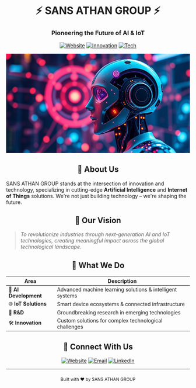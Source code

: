 <div align="center">
  
# ⚡ SANS ATHAN GROUP ⚡
### Pioneering the Future of AI & IoT

[![Website](https://img.shields.io/badge/Website-sansathan.io-blue?style=for-the-badge)](https://sansathan.io)
[![Innovation](https://img.shields.io/badge/Innovation-First-orange?style=for-the-badge)]()
[![Tech](https://img.shields.io/badge/Tech-AI%20%7C%20IoT-green?style=for-the-badge)]()

</div>

![robots](./robots.jpeg)

<div align="center">
  
## 🔮 About Us
</div>

SANS ATHAN GROUP stands at the intersection of innovation and technology, specializing in cutting-edge **Artificial Intelligence** and **Internet of Things** solutions. We're not just building technology – we're shaping the future.

<div align="center">

## 🎯 Our Vision
</div>

> *To revolutionize industries through next-generation AI and IoT technologies, creating meaningful impact across the global technological landscape.*

<div align="center">

## 🚀 What We Do
</div>

| Area | Description |
|------|-------------|
| 🤖 **AI Development** | Advanced machine learning solutions & intelligent systems |
| 🌐 **IoT Solutions** | Smart device ecosystems & connected infrastructure |
| 🔬 **R&D** | Groundbreaking research in emerging technologies |
| 🛠️ **Innovation** | Custom solutions for complex technological challenges |

<div align="center">

## 🤝 Connect With Us
</div>

<div align="center">
  
[![Website](https://img.shields.io/badge/🌐_Website-sansathan.io-2ea44f)](https://sansathan.io)
[![Email](https://img.shields.io/badge/📧_Email-Contact_Us-blue)]()
[![LinkedIn](https://img.shields.io/badge/💼_LinkedIn-Follow_Us-blue)]()

</div>

---

<div align="center">
  <sub>Built with ❤️ by SANS ATHAN GROUP</sub>
</div>